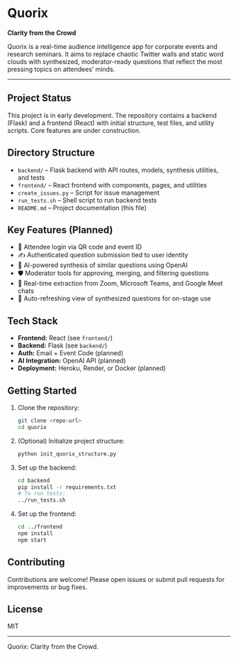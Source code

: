 # Quorix

**Clarity from the Crowd**

Quorix is a real-time audience intelligence app for corporate events and research seminars. It aims to replace chaotic Twitter walls and static word clouds with synthesized, moderator-ready questions that reflect the most pressing topics on attendees’ minds.

---

## Project Status

This project is in early development. The repository contains a backend (Flask) and a frontend (React) with initial structure, test files, and utility scripts. Core features are under construction.

## Directory Structure

- `backend/` – Flask backend with API routes, models, synthesis utilities, and tests
- `frontend/` – React frontend with components, pages, and utilities
- `create_issues.py` – Script for issue management
- `run_tests.sh` – Shell script to run backend tests
- `README.md` – Project documentation (this file)

## Key Features (Planned)

- 🔐 Attendee login via QR code and event ID
- ✍️ Authenticated question submission tied to user identity
- 🧠 AI-powered synthesis of similar questions using OpenAI
- 🛡 Moderator tools for approving, merging, and filtering questions
- 💬 Real-time extraction from Zoom, Microsoft Teams, and Google Meet chats
- 📡 Auto-refreshing view of synthesized questions for on-stage use

## Tech Stack

- **Frontend:** React (see `frontend/`)
- **Backend:** Flask (see `backend/`)
- **Auth:** Email + Event Code (planned)
- **AI Integration:** OpenAI API (planned)
- **Deployment:** Heroku, Render, or Docker (planned)

## Getting Started

1. Clone the repository:
   ```bash
   git clone <repo-url>
   cd quorix
   ```
2. (Optional) Initialize project structure:
   ```bash
   python init_quorix_structure.py
   ```
3. Set up the backend:
   ```bash
   cd backend
   pip install -r requirements.txt
   # To run tests:
   ../run_tests.sh
   ```
4. Set up the frontend:
   ```bash
   cd ../frontend
   npm install
   npm start
   ```

## Contributing

Contributions are welcome! Please open issues or submit pull requests for improvements or bug fixes.

## License

MIT

---

Quorix: Clarity from the Crowd.
